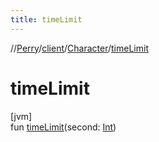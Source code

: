 ```yaml
---
title: timeLimit
---
```

//[Perry](../../../index.html)/[client](../index.html)/[Character](index.html)/[timeLimit](time-limit.html)



# timeLimit



[jvm]\
fun [timeLimit](time-limit.html)(second: [Int](https://kotlinlang.org/api/latest/jvm/stdlib/kotlin/-int/index.html))




